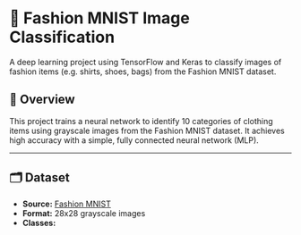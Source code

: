 # 🧥 Fashion MNIST Image Classification

A deep learning project using TensorFlow and Keras to classify images of fashion items (e.g. shirts, shoes, bags) from the Fashion MNIST dataset.

## 🧠 Overview

This project trains a neural network to identify 10 categories of clothing items using grayscale images from the Fashion MNIST dataset. It achieves high accuracy with a simple, fully connected neural network (MLP).

---

## 🗂️ Dataset

- **Source:** [Fashion MNIST](https://github.com/zalandoresearch/fashion-mnist)
- **Format:** 28x28 grayscale images
- **Classes:**

